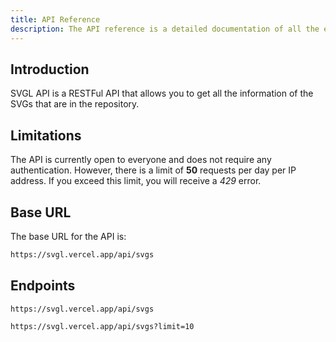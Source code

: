 ```yaml
---
title: API Reference
description: The API reference is a detailed documentation of all the endpoints available in the SVGL API.
---
```


<script>
  import Endpoint from '../components/endpoints.svelte';
</script>

## Introduction

SVGL API is a RESTFul API that allows you to get all the information of the SVGs that are in the repository.

## Limitations

The API is currently open to everyone and does not require any authentication. However, there is a limit of **50** requests per day per IP address. If you exceed this limit, you will receive a _429_ error.

## Base URL

The base URL for the API is:

```bash
https://svgl.vercel.app/api/svgs
```

## Endpoints

<div class="flex flex-col space-y-2">
<Endpoint title="Get all SVGs" method="GET" description="Returns all the SVGs in the repository.">

```
https://svgl.vercel.app/api/svgs
```

</Endpoint>

<Endpoint title="Get a limited number of SVGs" method="GET" description="Returns a limited number of SVGs in the repository.">

```
https://svgl.vercel.app/api/svgs?limit=10
```

</Endpoint>
</div>
